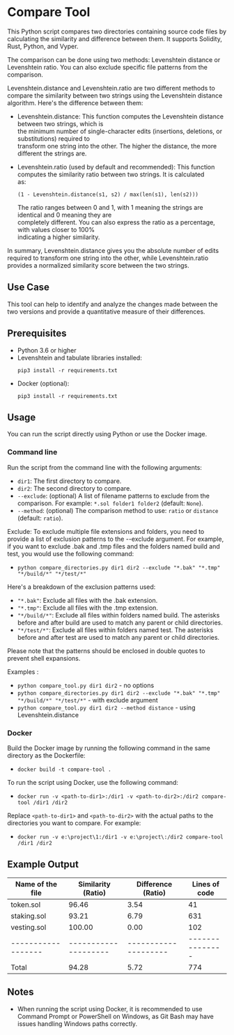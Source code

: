 # Compare Tool

This Python script compares two directories containing source code files by calculating the similarity and difference between them. It supports Solidity, Rust, Python, and Vyper.

The comparison can be done using two methods: Levenshtein distance or Levenshtein ratio. You can also exclude specific file patterns from the comparison.

Levenshtein.distance and Levenshtein.ratio are two different methods to compare the similarity between two strings using the Levenshtein distance algorithm. Here's the difference between them:

- Levenshtein.distance: This function computes the Levenshtein distance between two strings, which is  
     the minimum number of single-character edits (insertions, deletions, or substitutions) required to  
     transform one string into the other. The higher the distance, the more different the strings are.

- Levenshtein.ratio (used by default and recommended): This function computes the similarity ratio between two strings. It is calculated  
    as:
    ```
    (1 - Levenshtein.distance(s1, s2) / max(len(s1), len(s2)))
    ```
    The ratio ranges between 0 and 1, with 1 meaning the strings are identical and 0 meaning they are  
    completely different. You can also express the ratio as a percentage, with values closer to 100%  
    indicating a higher similarity.

In summary, Levenshtein.distance gives you the absolute number of edits required to transform one string into the other, while Levenshtein.ratio provides a normalized similarity score between the two strings.

## Use Case

This tool can help to identify and analyze the changes made between the two versions and provide a quantitative measure of their differences.

## Prerequisites

- Python 3.6 or higher
- Levenshtein and tabulate libraries installed:
    ```
    pip3 install -r requirements.txt
    ```
- Docker (optional):
    ```
    pip3 install -r requirements.txt
    ```

## Usage

You can run the script directly using Python or use the Docker image.

### Command line

Run the script from the command line with the following arguments:

- `dir1`: The first directory to compare.
- `dir2`: The second directory to compare.
- `--exclude`: (optional) A list of filename patterns to exclude from the comparison. For example: `*.sol folder1 folder2` (default: `None`).
- `--method`: (optional) The comparison method to use: `ratio` or `distance` (default: `ratio`).

Exclude:
To exclude multiple file extensions and folders, you need to provide a list of exclusion patterns to the --exclude argument. For example, if you want to exclude .bak and .tmp files and the folders named build and test, you would use the following command:

- `python compare_directories.py dir1 dir2 --exclude "*.bak" "*.tmp" "*/build/*" "*/test/*"`

Here's a breakdown of the exclusion patterns used:

- `"*.bak"`: Exclude all files with the .bak extension.
- `"*.tmp"`: Exclude all files with the .tmp extension.
- `"*/build/*"`: Exclude all files within folders named build. The asterisks before and after build are used to match any parent or child directories.
- `"*/test/*"`: Exclude all files within folders named test. The asterisks before and after test are used to match any parent or child directories.

Please note that the patterns should be enclosed in double quotes to prevent shell expansions.

Examples :
- `python compare_tool.py dir1 dir2` - no options
- `python compare_directories.py dir1 dir2 --exclude "*.bak" "*.tmp" "*/build/*" "*/test/*"` - with exclude argument
- `python compare_tool.py dir1 dir2 --method distance` - using Levenshtein.distance

### Docker

Build the Docker image by running the following command in the same directory as the Dockerfile:
- `docker build -t compare-tool .`

To run the script using Docker, use the following command:
- `docker run -v <path-to-dir1>:/dir1 -v <path-to-dir2>:/dir2 compare-tool /dir1 /dir2`

Replace `<path-to-dir1>` and `<path-to-dir2>` with the actual paths to the directories you want to compare. For example:
- `docker run -v e:\project\1:/dir1 -v e:\project\:/dir2 compare-tool /dir1 /dir2`

## Example Output

| Name of the file | Similarity (Ratio) | Difference (Ratio) | Lines of code |
|------------------|--------------------|--------------------|---------------|
| token.sol        |              96.46 |               3.54 |            41 |
| staking.sol      |              93.21 |               6.79 |           631 |
| vesting.sol      |             100.00 |               0.00 |           102 |
|------------------|--------------------|--------------------|---------------|
| Total            |              94.28 |               5.72 |           774 |

## Notes

- When running the script using Docker, it is recommended to use Command Prompt or PowerShell on Windows, as Git Bash may have issues handling Windows paths correctly.